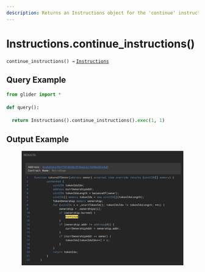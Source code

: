 ```yaml
---
description: Returns an Instructions object for the 'continue' instructions
---
```


# Instructions.continue\_instructions()

`continue_instructions() →` [`Instructions`](./)

## Query Example

```python
from glider import *

def query():
  
  return Instructions().continue_instructions().exec(1, 1)
```

## Output Example

<figure><img src="../../.gitbook/assets/image (243).png" alt=""><figcaption></figcaption></figure>
